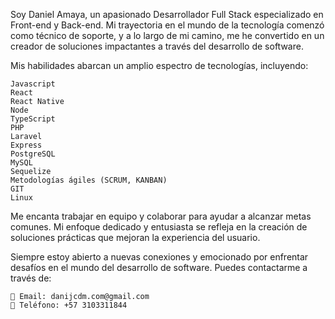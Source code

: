 Soy Daniel Amaya, un apasionado Desarrollador Full Stack especializado en Front-end y Back-end. Mi trayectoria en el mundo de la tecnología comenzó como técnico de soporte, y a lo largo de mi camino, me he convertido en un creador de soluciones impactantes a través del desarrollo de software.

Mis habilidades abarcan un amplio espectro de tecnologías, incluyendo:

    Javascript
    React
    React Native
    Node
    TypeScript
    PHP
    Laravel
    Express
    PostgreSQL
    MySQL
    Sequelize
    Metodologías ágiles (SCRUM, KANBAN)
    GIT
    Linux

Me encanta trabajar en equipo y colaborar para ayudar a alcanzar metas comunes. Mi enfoque dedicado y entusiasta se refleja en la creación de soluciones prácticas que mejoran la experiencia del usuario.

Siempre estoy abierto a nuevas conexiones y emocionado por enfrentar desafíos en el mundo del desarrollo de software. Puedes contactarme a través de:

    📧 Email: danijcdm.com@gmail.com
    📲 Teléfono: +57 3103311844
